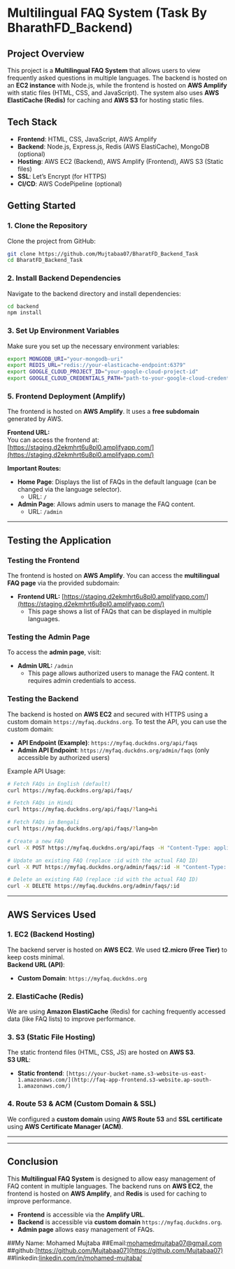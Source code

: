 # Multilingual FAQ System (Task By BharathFD_Backend)


## Project Overview
This project is a **Multilingual FAQ System** that allows users to view frequently asked questions in multiple languages. The backend is hosted on an **EC2 instance** with Node.js, while the frontend is hosted on **AWS Amplify** with static files (HTML, CSS, and JavaScript). The system also uses **AWS ElastiCache (Redis)** for caching and **AWS S3** for hosting static files.

## Tech Stack
- **Frontend**: HTML, CSS, JavaScript, AWS Amplify
- **Backend**: Node.js, Express.js, Redis (AWS ElastiCache), MongoDB (optional)
- **Hosting**: AWS EC2 (Backend), AWS Amplify (Frontend), AWS S3 (Static files)
- **SSL**: Let’s Encrypt (for HTTPS)
- **CI/CD**: AWS CodePipeline (optional)

## Getting Started

### 1. Clone the Repository
Clone the project from GitHub:
```bash
git clone https://github.com/Mujtabaa07/BharatFD_Backend_Task
cd BharatFD_Backend_Task
```

### 2. Install Backend Dependencies
Navigate to the backend directory and install dependencies:
```bash
cd backend
npm install
```

### 3. Set Up Environment Variables
Make sure you set up the necessary environment variables:
```bash
export MONGODB_URI="your-mongodb-uri"
export REDIS_URL="redis://your-elasticache-endpoint:6379"
export GOOGLE_CLOUD_PROJECT_ID="your-google-cloud-project-id"
export GOOGLE_CLOUD_CREDENTIALS_PATH="path-to-your-google-cloud-credentials.json"
```

<!-- You can also add these variables to `.bashrc` to make them permanent:
```bash
echo 'export MONGODB_URI="your-mongodb-uri"' >> ~/.bashrc
echo 'export REDIS_URL="redis://your-elasticache-endpoint:6379"' >> ~/.bashrc
echo 'export GOOGLE_CLOUD_PROJECT_ID="your-google-cloud-project-id"' >> ~/.bashrc
echo 'export GOOGLE_CLOUD_CREDENTIALS_PATH="path-to-your-google-cloud-credentials.json"' >> ~/.bashrc
source ~/.bashrc
```

### 4. Start the Backend with PM2
Start the backend application using **PM2** to ensure it runs in the background:
```bash
pm2 start src/app.js --name "faq-app"
pm2 startup
pm2 save -->

### 5. Frontend Deployment (Amplify)
The frontend is hosted on **AWS Amplify**. It uses a **free subdomain** generated by AWS.

**Frontend URL:**  
You can access the frontend at:  
[https://staging.d2ekmhrt6u8pl0.amplifyapp.com/](https://staging.d2ekmhrt6u8pl0.amplifyapp.com/)

**Important Routes:**
- **Home Page**: Displays the list of FAQs in the default language (can be changed via the language selector).
  - URL: `/`
- **Admin Page**: Allows admin users to manage the FAQ content.
  - URL: `/admin`
  
---

## Testing the Application

### Testing the Frontend
The frontend is hosted on **AWS Amplify**. You can access the **multilingual FAQ page** via the provided subdomain:
- **Frontend URL:** [https://staging.d2ekmhrt6u8pl0.amplifyapp.com/](https://staging.d2ekmhrt6u8pl0.amplifyapp.com/)
  - This page shows a list of FAQs that can be displayed in multiple languages.

### Testing the Admin Page
To access the **admin page**, visit:
- **Admin URL:** `/admin`  
  - This page allows authorized users to manage the FAQ content. It requires admin credentials to access.

### Testing the Backend
The backend is hosted on **AWS EC2** and secured with HTTPS using a custom domain `https://myfaq.duckdns.org`. To test the API, you can use the custom domain:
- **API Endpoint (Example)**: `https://myfaq.duckdns.org/api/faqs`
- **Admin API Endpoint**: `https://myfaq.duckdns.org/admin/faqs` (only accessible by authorized users)

Example API Usage:
```bash
# Fetch FAQs in English (default)
curl https://myfaq.duckdns.org/api/faqs/

# Fetch FAQs in Hindi
curl https://myfaq.duckdns.org/api/faqs/?lang=hi

# Fetch FAQs in Bengali
curl https://myfaq.duckdns.org/api/faqs/?lang=bn

# Create a new FAQ
curl -X POST https://myfaq.duckdns.org/api/faqs -H "Content-Type: application/json" -d '{"question": "Test Question", "answer": "Test Answer"}'

# Update an existing FAQ (replace :id with the actual FAQ ID)
curl -X PUT https://myfaq.duckdns.org/admin/faqs/:id -H "Content-Type: application/json" -d '{"question": "Updated Question", "answer": "Updated Answer"}'

# Delete an existing FAQ (replace :id with the actual FAQ ID)
curl -X DELETE https://myfaq.duckdns.org/admin/faqs/:id
```

---

## AWS Services Used

### 1. EC2 (Backend Hosting)
The backend server is hosted on **AWS EC2**. We used **t2.micro (Free Tier)** to keep costs minimal.  
**Backend URL (API)**:  
- **Custom Domain**: `https://myfaq.duckdns.org`

### 2. ElastiCache (Redis)
We are using **Amazon ElastiCache** (Redis) for caching frequently accessed data (like FAQ lists) to improve performance.

### 3. S3 (Static File Hosting)
The static frontend files (HTML, CSS, JS) are hosted on **AWS S3**.  
**S3 URL**:  
- **Static frontend**: `[https://your-bucket-name.s3-website-us-east-1.amazonaws.com/](http://faq-app-frontend.s3-website.ap-south-1.amazonaws.com/)`

### 4. Route 53 & ACM (Custom Domain & SSL)
We configured a **custom domain** using **AWS Route 53** and **SSL certificate** using **AWS Certificate Manager (ACM)**.

---


---

## Conclusion
This **Multilingual FAQ System** is designed to allow easy management of FAQ content in multiple languages. The backend runs on **AWS EC2**, the frontend is hosted on **AWS Amplify**, and **Redis** is used for caching to improve performance.

- **Frontend** is accessible via the **Amplify URL**.
- **Backend** is accessible via **custom domain** `https://myfaq.duckdns.org`.
- **Admin page** allows easy management of FAQs.

##My Name: Mohamed Mujtaba
##Email:[mohamedmujtaba07@gmail.com](mohamedmujtaba07@gmail.com)
##github:[https://github.com/Mujtabaa07](https://github.com/Mujtabaa07)
##linkedin:[linkedin.com/in/mohamed-mujtaba/](linkedin.com/in/mohamed-mujtaba/)
